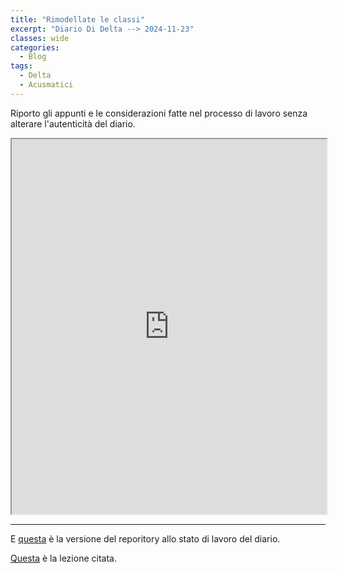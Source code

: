 ```yaml
---
title: "Rimodellate le classi"
excerpt: "Diario Di Delta --> 2024-11-23"
classes: wide
categories:
  - Blog
tags:
  - Delta
  - Acusmatici
---
```


Riporto gli appunti e le considerazioni fatte nel processo di lavoro senza alterare l'autenticità del diario.

<iframe src="https://docs.google.com/viewer?url=https://s-e-a-m.github.io/giulio-romano-de-mattia/assets/docs/2024-11-23_deltaBlog.pdf&embedded=true" width="100%" height="600px"></iframe>

---

E [questa](https://github.com/DMGiulioRomano/delta/tree/3270e408be279c7fbb6818c21a7aa553a34fabc0) è la versione del reporitory allo stato di lavoro del diario.

[Questa](https://s-e-a-m.github.io/giulio-romano-de-mattia/blog/vitucciLez/) è la lezione citata.